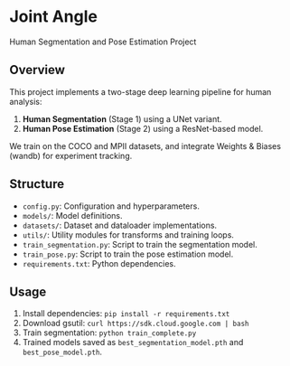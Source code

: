 # Joint Angle
Human Segmentation and Pose Estimation Project

## Overview
This project implements a two-stage deep learning pipeline for human analysis:
1. **Human Segmentation** (Stage 1) using a UNet variant.
2. **Human Pose Estimation** (Stage 2) using a ResNet-based model.

We train on the COCO and MPII datasets, and integrate Weights & Biases (wandb) for experiment tracking.

## Structure
- `config.py`: Configuration and hyperparameters.
- `models/`: Model definitions.
- `datasets/`: Dataset and dataloader implementations.
- `utils/`: Utility modules for transforms and training loops.
- `train_segmentation.py`: Script to train the segmentation model.
- `train_pose.py`: Script to train the pose estimation model.
- `requirements.txt`: Python dependencies.

## Usage
1. Install dependencies: `pip install -r requirements.txt`
2. Download gsutil: `curl https://sdk.cloud.google.com | bash`
3. Train segmentation: `python train_complete.py`
5. Trained models saved as `best_segmentation_model.pth` and `best_pose_model.pth`.

